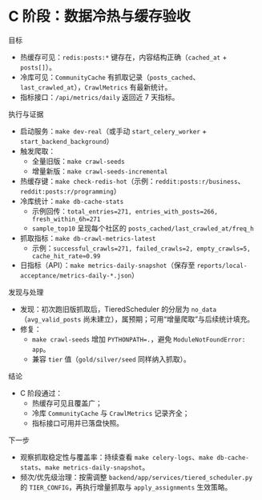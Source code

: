 # C 阶段：数据冷热与缓存验收

目标
- 热缓存可见：`redis:posts:*` 键存在，内容结构正确（`cached_at` + `posts[]`）。
- 冷库可见：`CommunityCache` 有抓取记录（`posts_cached`、`last_crawled_at`），`CrawlMetrics` 有最新统计。
- 指标接口：`/api/metrics/daily` 返回近 7 天指标。

执行与证据
- 启动服务：`make dev-real`（或手动 `start_celery_worker` + `start_backend_background`）
- 触发爬取：
  - 全量旧版：`make crawl-seeds`
  - 增量新版：`make crawl-seeds-incremental`
- 热缓存键：`make check-redis-hot`（示例：`reddit:posts:r/business`、`reddit:posts:r/programming`）
- 冷库统计：`make db-cache-stats`
  - 示例回传：`total_entries=271, entries_with_posts=266, fresh_within_6h=271`
  - `sample_top10` 呈现每个社区的 `posts_cached/last_crawled_at/freq_h`
- 抓取指标：`make db-crawl-metrics-latest`
  - 示例：`successful_crawls=271, failed_crawls=2, empty_crawls=5, cache_hit_rate≈0.99`
- 日指标（API）：`make metrics-daily-snapshot`（保存至 `reports/local-acceptance/metrics-daily-*.json`）

发现与处理
- 发现：初次跑旧版抓取后，TieredScheduler 的分层为 `no_data`（`avg_valid_posts` 尚未建立），属预期；可用“增量爬取”与后续统计填充。
- 修复：
  - `make crawl-seeds` 增加 `PYTHONPATH=.`，避免 `ModuleNotFoundError: app`。
  - 兼容 `tier` 值（`gold/silver/seed` 同样纳入抓取）。

结论
- C 阶段通过：
  - 热缓存可见且覆盖广；
  - 冷库 `CommunityCache` 与 `CrawlMetrics` 记录齐全；
  - 指标接口可用并已落盘快照。

下一步
- 观察抓取稳定性与覆盖率：持续查看 `make celery-logs`、`make db-cache-stats`、`make metrics-daily-snapshot`。
- 频次/优先级治理：按需调整 `backend/app/services/tiered_scheduler.py` 的 `TIER_CONFIG`，再执行增量抓取与 `apply_assignments` 生效策略。

